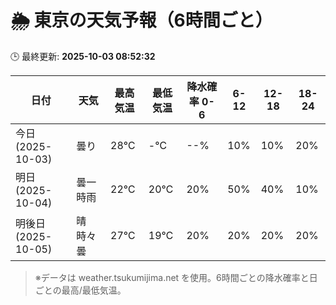 # 🌦️ 東京の天気予報（6時間ごと）

🕒 最終更新: **2025-10-03 08:52:32**

| 日付 | 天気 | 最高気温 | 最低気温 | 降水確率 0-6 | 6-12 | 12-18 | 18-24 |
|------|------|----------|----------|------------|------|------|------|
| 今日 (2025-10-03) | 曇り | 28℃ | -℃ | --% | 10% | 10% | 20% |
| 明日 (2025-10-04) | 曇一時雨 | 22℃ | 20℃ | 20% | 50% | 40% | 10% |
| 明後日 (2025-10-05) | 晴時々曇 | 27℃ | 19℃ | 20% | 20% | 20% | 20% |

> ※データは weather.tsukumijima.net を使用。6時間ごとの降水確率と日ごとの最高/最低気温。